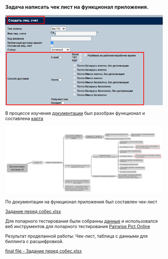 ### Задача написать чек лист на функционал приложения.

![Header](https://github.com/istrybuk/Test-task/blob/main/A1/folder_v3/Screenshots/app.png)


В процессе изучения [документации](https://github.com/istrybuk/Test-task/blob/main/A1/folder_v3/Задание%20%20перед%20собес%20(с%20кор.).docx) был разобран функционал и составлена [карта](https://github.com/istrybuk/Test-task/blob/main/A1/folder_v3/Screenshots/)

![Header](https://github.com/istrybuk/Test-task/blob/main/A1/folder_v3/Screenshots/map.PNG)


По документации на функционал приложения был составлен чек-лист 

[Задание перед собес.xlsx](https://github.com/istrybuk/Test-task/blob/main/A1/folder_v3/Задание%20перед%20собес.xlsx)

Для попарного тестирования были собранны [данные](https://github.com/istrybuk/Test-task/tree/main/A1/folder_v3/Data)
и использовался веб инструментов для попарного тестирования [Pairwise Pict Online](https://pairwise.yuuniworks.com/)

Результат проделанной работы: Чек-лист, таблица с данными для биллинга с расшифровкой.

[final file - Задание перед собес.xlsx](https://github.com/istrybuk/Test-task/blob/main/A1/folder_v3/Задание%20перед%20собес.xlsx)
